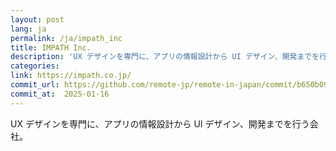 ```yaml
---
layout: post
lang: ja
permalink: /ja/impath_inc
title: IMPATH Inc.
description: 'UX デザインを専門に、アプリの情報設計から UI デザイン、開発までを行う会社。'
categories: 
link: https://impath.co.jp/
commit_url: https://github.com/remote-jp/remote-in-japan/commit/b650b0994970e1784f9df7f676d17574b0470674
commit_at:  2025-01-16
---
```


<p>UX デザインを専門に、アプリの情報設計から UI デザイン、開発までを行う会社。</p>
